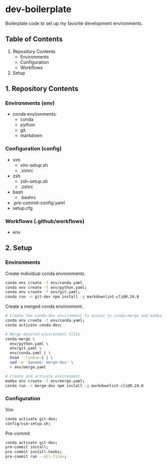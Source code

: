 # dev-boilerplate

Boilerplate code to set up my favorite development environments.

## Table of Contents

1. Repository Contents
   - Environments
   - Configuration
   - Workflows
2. Setup

## 1. Repository Contents

### Environments (env)

- conda environments:
  - conda
  - python
  - git
  - markdown

### Configuration (config)

- vim
  - vim-setup.sh
  - .vimrc
- zsh
  - zsh-setup.sh
  - .zshrc
- bash
  - .bashrc
- .pre-commit-config.yaml
- setup.cfg

### Workflows (.github/workflows)

- env

## 2. Setup

### Environments

Create individual conda environments.

```bash
conda env create -f env/conda.yaml
conda env create -f env/python.yaml;
conda env create -f env/git.yaml;
conda run -n git-dev npm install -g markdownlint-cli@0.24.0
```

Create a merged conda environment.

```bash
# Create the conda-dev environment to access to conda-merge and mamba.
conda env create -f env/conda.yaml;
conda activate conda-dev;

# Merge desired environment files
conda-merge \
  env/python.yaml \
  env/git.yaml \
  env/conda.yaml | \
  head --lines=-1 | \
  sed -e '$aname: merge-dev' \
  > env/merge.yaml

# Create and activate environment
mamba env create -f env/merge.yaml;
conda run -n merge-dev npm install -g markdownlint-cli@0.24.0
```

### Configuration

Vim

```bash
conda activate git-dev;
config/vim-setup.sh;
```

Pre-commit

```bash
conda activate git-dev;
pre-commit install;
pre-commit install-hooks;
pre-commit run --all-files;
```
